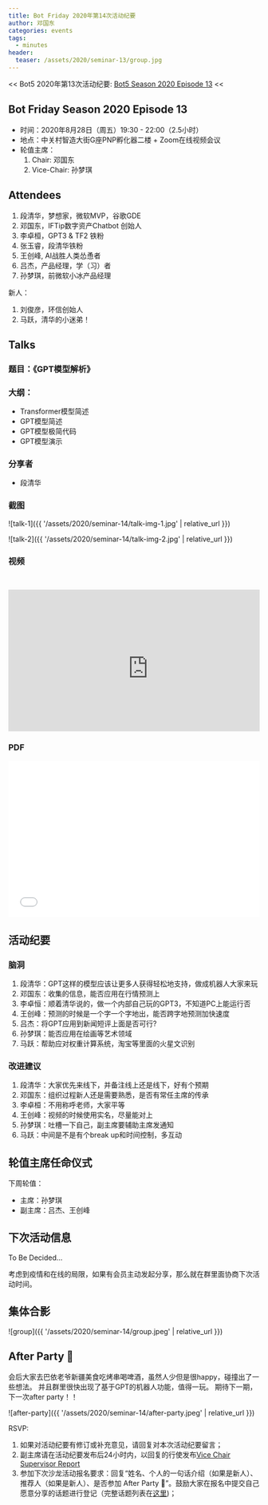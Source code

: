 ```yaml
---
title: Bot Friday 2020年第14次活动纪要
author: 邓国东
categories: events
tags:
  - minutes
header:
  teaser: /assets/2020/seminar-13/group.jpg
---
```


<< Bot5 2020年第13次活动纪要: [Bot5 Season 2020 Episode 13](https://bot5.club/events/seminar-minutes-2020-13) <<

## Bot Friday Season 2020 Episode 13

- 时间：2020年8月28日（周五）19:30 - 22:00（2.5小时）
- 地点：中关村智造大街G座PNP孵化器二楼 + Zoom在线视频会议
- 轮值主席：
    1. Chair: 邓国东
    2. Vice-Chair: 孙梦琪

## Attendees

1. 段清华，梦想家，微软MVP，谷歌GDE
1. 邓国东，IFTip数字资产Chatbot 创始人
1. 李卓桓，GPT3 & TF2 铁粉
1. 张玉睿，段清华铁粉
1. 王创峰, AI战胜人类怂恿者
1. 吕杰，产品经理，学（习）者
1. 孙梦琪，前微软小冰产品经理

新人：

1. 刘俊彦，环信创始人
1. 马跃，清华的小迷弟！

## Talks

### 题目：《GPT模型解析》

### 大纲：

- Transformer模型简述 
- GPT模型简述
- GPT模型极简代码
- GPT模型演示 

### 分享者

- 段清华

### 截图

![talk-1]({{ '/assets/2020/seminar-14/talk-img-1.jpg' | relative_url }})

![talk-2]({{ '/assets/2020/seminar-14/talk-img-2.jpg' | relative_url }})

### 视频

<div class="video-container" style="
    position: relative;
    padding-bottom:56.25%;
    padding-top:30px;
    height:0;
    overflow:hidden;
">
  <iframe width="560" height="315"
    src="https://www.youtube.com/embed/PjiIm5RT_gM"
    frameborder="0"
    allow="accelerometer; autoplay; encrypted-media; gyroscope; picture-in-picture"
    allowfullscreen
  ></iframe>
</div>

### PDF

<div class="video-container" style="
    position: relative;
    padding-bottom:56.25%;
    padding-top:30px;
    height:0;
    overflow:hidden;
">
  <iframe
    src='{{ '/assets/js/viewer-js/#/assets/2020/seminar-14/GPT-talk.pdf' | relative_url }}'
    width='560'
    height='315'
    allowfullscreen
    webkitallowfullscreen
    frameborder="0"
    style="
      position: absolute;
      top:0;
      left:0;
      width:100%;
      height:100%;
    "
  ></iframe>
</div>

## 活动纪要

### 脑洞

1. 段清华：GPT这样的模型应该让更多人获得轻松地支持，做成机器人大家来玩
1. 邓国东：收集的信息，能否应用在行情预测上
1. 李卓恒：顺着清华说的，做一个内部自己玩的GPT3，不知道PC上能运行否
1. 王创峰：预测的时候是一个字一个字地出，能否跨字地预测加快速度
1. 吕杰：将GPT应用到新闻短评上面是否可行?
1. 孙梦琪：能否应用在绘画等艺术领域
1. 马跃：帮助应对权重计算系统，淘宝等里面的火星文识别

### 改进建议

1. 段清华：大家优先来线下，并备注线上还是线下，好有个预期
1. 邓国东：组织过程新人还是需要熟悉，是否有常任主席的传承
1. 李卓桓：不用称呼老师，大家平等
1. 王创峰：视频的时候使用实名，尽量能对上
1. 孙梦琪：吐槽一下自己，副主席要辅助主席发通知
1. 马跃：中间是不是有个break up和时间控制，多互动

## 轮值主席任命仪式

下周轮值：

- 主席：孙梦琪
- 副主席：吕杰、王创峰

## 下次活动信息

To Be Decided...

考虑到疫情和在线的局限，如果有会员主动发起分享，那么就在群里面协商下次活动时间。

## 集体合影

![group]({{ '/assets/2020/seminar-14/group.jpeg' | relative_url }})


## After Party 🍻

会后大家去巴依老爷新疆美食吃烤串喝啤酒，虽然人少但是很happy，碰撞出了一些想法。
并且群里很快出现了基于GPT的机器人功能，值得一玩。
期待下一期，下一次after party！！

![after-party]({{ '/assets/2020/seminar-14/after-party.jpeg' | relative_url }})

RSVP:

1. 如果对活动纪要有修订或补充意见，请回复对本次活动纪要留言；
2. 副主席请在活动纪要发布后24小时内，以回复的行使发布[Vice Chair Supervisor Report](/manuals/chair/#vice-chair-supervisor-report)
3. 参加下次沙龙活动报名要求：回复“姓名、个人的一句话介绍（如果是新人）、推荐人（如果是新人）、是否参加 After Party 🍻”。鼓励大家在报名中提交自己愿意分享的话题进行登记（完整话题列表在[这里](https://www.bot5.club/talks/))；

